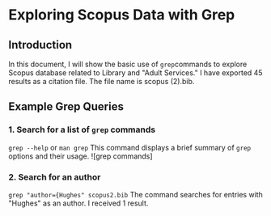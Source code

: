 # Exploring Scopus Data with Grep
## Introduction

In this document, I will show the basic use of `grep`commands to explore Scopus database related to Library and "Adult Services." I have exported 45 results as a citation file. The file name is scopus (2).bib.

## Example Grep Queries

### 1. Search for a list of `grep` commands
`grep --help` or `man grep`
This command displays a brief summary of `grep` options and their usage.
![grep commands]
### 2. Search for an author
`grep "author={Hughes" scopus2.bib`
The command searches for entries with "Hughes" as an author. I received 1 result.


